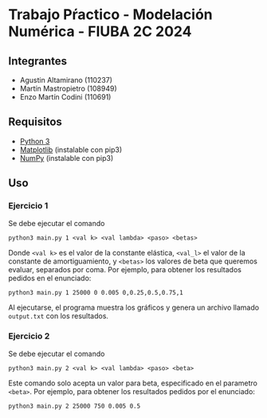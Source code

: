 # Trabajo Pŕactico - Modelación Numérica - FIUBA 2C 2024

## Integrantes

- Agustin Altamirano (110237)
- Martín Mastropietro (108949)
- Enzo Martín Codini (110691)

## Requisitos

- [Python 3](https://www.python.org/)
- [Matplotlib](https://matplotlib.org/) (instalable con pip3)
- [NumPy](https://numpy.org/) (instalable con pip3) 

## Uso

### Ejercicio 1

Se debe ejecutar el comando

`python3 main.py 1 <val k> <val lambda> <paso> <betas>`

Donde `<val k>` es el valor de la constante elástica, `<val_l>` el valor de la constante de amortiguamiento, y `<betas>` los valores de beta que queremos evaluar, separados por coma. Por ejemplo, para obtener los resultados pedidos en el enunciado:

`python3 main.py 1 25000 0 0.005 0,0.25,0.5,0.75,1`

Al ejecutarse, el programa muestra los gráficos y genera un archivo llamado `output.txt` con los resultados.

### Ejercicio 2

Se debe ejecutar el comando

`python3 main.py 2 <val k> <val lambda> <paso> <beta>`

Este comando solo acepta un valor para beta, especificado en el parametro `<beta>`. Por ejemplo, para obtener los resultados pedidos por el enunciado:

`python3 main.py 2 25000 750 0.005 0.5`
